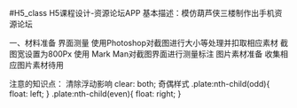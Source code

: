 #H5_class
H5课程设计-资源论坛APP
基本描述：模仿葫芦侠三楼制作出手机资源论坛

一、材料准备
界面测量
	使用Photoshop对截图进行大小等处理并扣取相应素材
		截图宽设置为800Px
	使用 Mark Man对截图界面进行测量标注
图片素材准备
	收集相应图片素材待用





注意的知识点：
清除浮动影响
	clear: both;
奇偶样式
.plate:nth-child(odd){
	float: left;
}
.plate:nth-child(even){
	float: right;
}

<a onClick="javascript:history.back(-1);"></a>